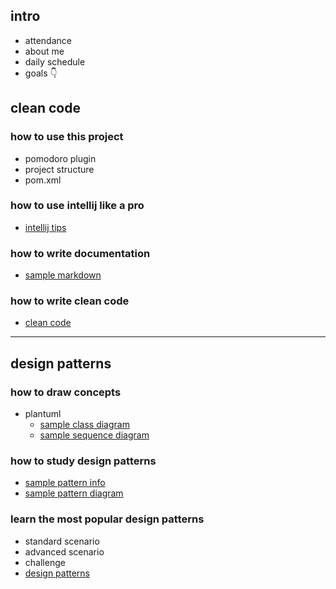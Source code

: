 ## intro
- attendance
- about me
- daily schedule
- goals 👇

## clean code

### how to use this project
- pomodoro plugin
- project structure
- pom.xml

### how to use intellij like a pro
- [intellij tips](sample/intellij-tips.md)

### how to write documentation
- [sample markdown](sample/sample-markdown.md)

### how to write clean code
- [clean code](cleancode/TOC-clean-code.md)

---

## design patterns

### how to draw concepts
- plantuml
    - [sample class diagram](sample/sample-diagram.puml)
    - [sample sequence diagram](sample/sample-sequence.puml)

### how to study design patterns
- [sample pattern info](sample/sample-pattern.md)
- [sample pattern diagram](sample/sample-pattern.puml)

### learn the most popular design patterns
- standard scenario
- advanced scenario
- challenge
- [design patterns](patterns/TOC-design-patterns.md)
